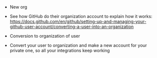 * New org

* See how GitHub do their organization account to explain how it works: https://docs.github.com/en/github/setting-up-and-managing-your-github-user-account/converting-a-user-into-an-organization

* Conversion to organization of user

* Convert your user to organization and make a new account for your private one, so all your integrations keep working
